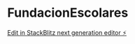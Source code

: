 # FundacionEscolares

[Edit in StackBlitz next generation editor ⚡️](https://stackblitz.com/~/github.com/Geraldomine/FundacionEscolares)